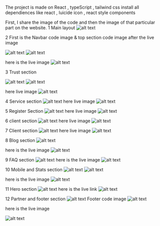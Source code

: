 The project is made on React , typeScript , tailwind css 
install all dependiences like react , luicide icon , react style components

First, I share the image of the code and then the image of that particular part on the website.
1 Main layout
![alt text](https://github.com/Harshit001-ctrl/Register-task/blob/101cc9ee413328296a8a2ff8f9940ca20bf53634/app.png)

2 
First is the Navbar code image & top section code image after the live image

![alt text](https://github.com/Harshit001-ctrl/Register-task/blob/150f48b8227b4c0467d21c0f60c8a30d6993e613/Navbar.png)
![alt text](https://github.com/Harshit001-ctrl/Register-task/blob/150f48b8227b4c0467d21c0f60c8a30d6993e613/top.png)

here is the live image
![alt text](https://github.com/Harshit001-ctrl/Register-task/blob/150f48b8227b4c0467d21c0f60c8a30d6993e613/nav%20%26%20top.png)

3 Trust section

![alt text](https://github.com/Harshit001-ctrl/Register-task/blob/150f48b8227b4c0467d21c0f60c8a30d6993e613/trust.png)
![alt text](https://github.com/Harshit001-ctrl/Register-task/blob/150f48b8227b4c0467d21c0f60c8a30d6993e613/service.png)

here live image 
![alt text](https://github.com/Harshit001-ctrl/Register-task/blob/150f48b8227b4c0467d21c0f60c8a30d6993e613/trust%20%26%20service.png)

4 Service section
![alt text](https://github.com/Harshit001-ctrl/Register-task/blob/aa5672e44c18e1d1a9bda34e0da5a1f406cd64a0/register%20code%20.png)
here live image
![alt text](https://github.com/Harshit001-ctrl/Register-task/blob/150f48b8227b4c0467d21c0f60c8a30d6993e613/register.png)

5 Register Section
![alt text](https://github.com/Harshit001-ctrl/Register-task/blob/3bc2f31d186a94888a382c6ac80a370ed32a091c/viedo%20code.png)
here live image 
![alt text](https://github.com/Harshit001-ctrl/Register-task/blob/3bc2f31d186a94888a382c6ac80a370ed32a091c/viedo.png)

6 client section
![alt text](https://github.com/Harshit001-ctrl/Register-task/blob/3bc2f31d186a94888a382c6ac80a370ed32a091c/client.png)
here live image
![alt text](https://github.com/Harshit001-ctrl/Register-task/blob/3bc2f31d186a94888a382c6ac80a370ed32a091c/clients%20image.png)

7 Client section
![alt text](https://github.com/Harshit001-ctrl/Register-task/blob/3bc2f31d186a94888a382c6ac80a370ed32a091c/blog.png)
here live image
![alt text](https://github.com/Harshit001-ctrl/Register-task/blob/3bc2f31d186a94888a382c6ac80a370ed32a091c/blog%20image.png)

8 Blog section
![alt text](https://github.com/Harshit001-ctrl/Register-task/blob/3bc2f31d186a94888a382c6ac80a370ed32a091c/testimonial.png)

here is the live image
![alt text](https://github.com/Harshit001-ctrl/Register-task/blob/3bc2f31d186a94888a382c6ac80a370ed32a091c/testi.png)

9 FAQ section
![alt text](https://github.com/Harshit001-ctrl/Register-task/blob/3bc2f31d186a94888a382c6ac80a370ed32a091c/faq.png)
here is the live image
![alt text](https://github.com/Harshit001-ctrl/Register-task/blob/3bc2f31d186a94888a382c6ac80a370ed32a091c/faq%20image.png)

10 Mobile and Stats section
![alt text](https://github.com/Harshit001-ctrl/Register-task/blob/3bc2f31d186a94888a382c6ac80a370ed32a091c/mobile.png)
![alt text](https://github.com/Harshit001-ctrl/Register-task/blob/3bc2f31d186a94888a382c6ac80a370ed32a091c/stats.png)

here is the live image
![alt text](https://github.com/Harshit001-ctrl/Register-task/blob/3bc2f31d186a94888a382c6ac80a370ed32a091c/mobile%20%26%20stat.png)

11 Hero section
![alt text](https://github.com/Harshit001-ctrl/Register-task/blob/3bc2f31d186a94888a382c6ac80a370ed32a091c/hero.png)
here is the live link
![alt text](https://github.com/Harshit001-ctrl/Register-task/blob/51d285e5e8d4147ae3377c1d33f82d4e91341a50/number.png)

12 Partner  and footer section
![alt text](https://github.com/Harshit001-ctrl/Register-task/blob/51d285e5e8d4147ae3377c1d33f82d4e91341a50/partner.png)
Footer code image
![alt text](https://github.com/Harshit001-ctrl/Register-task/blob/51d285e5e8d4147ae3377c1d33f82d4e91341a50/fotter.png)

here is the live image

![alt text](https://github.com/Harshit001-ctrl/Register-task/blob/51d285e5e8d4147ae3377c1d33f82d4e91341a50/partner%20and%20fotter.png)










